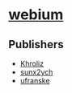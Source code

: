 # [webium](https://pypi.org/project/webium)



## Publishers
- [Khroliz](https://pypi.org/user/Khroliz)
- [sunx2ych](https://pypi.org/user/sunx2ych)
- [ufranske](https://pypi.org/user/ufranske)

